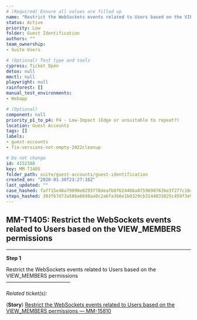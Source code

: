 ```yaml
---
# (Required) Ensure all values are filled up
name: "Restrict the WebSockets events related to Users based on the VIEW_MEMBERS permissions"
status: Active
priority: Low
folder: Guest Identification
authors: ""
team_ownership: 
- Suite Users

# (Optional) Test type and tools
cypress: Ticket Open
detox: null
mmctl: null
playwright: null
rainforest: []
manual_test_environments: 
- Webapp

# (Optional)
component: null
priority_p1_to_p4: P4 - Low-Impact (Edge or unsuitable to repeat?)
location: Guest Accounts
tags: []
labels: 
- guest-accounts
- fix-versions-not-empty-2022cleanup

# Do not change
id: 4152388
key: MM-T1405
folder_path: suite/guest-accounts/guest-identification
created_on: "2020-01-30T23:27:16Z"
last_updated: ""
case_hashed: faff15e48a79990e8293778deafb8f624486a8759690762be3f277c104b2823988b9bdd20dc638d031a69819f1177f19
steps_hashed: 303f67d73a586a6698aa0c2a6fa3b6e1b0329cb3144033825c459f3e94dca1df7cc37bba13c1642a9179a3e8fce1b5a4
---
```


## MM-T1405: Restrict the WebSockets events related to Users based on the VIEW_MEMBERS permissions

---

**Step 1**

Restrict the WebSockets events related to Users based on the VIEW\_MEMBERS permissions\
–––––––––––––––––––––––––

_Related ticket(s):_

(**Story**) [Restrict the WebSockets events related to Users based on the VIEW\_MEMBERS permissions — MM-15810](https://mattermost.atlassian.net/browse/MM-15810)
